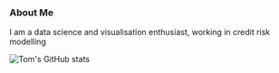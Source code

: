 ### About Me

I am a data science and visualisation enthusiast, working in credit risk modelling

![Tom's GitHub stats](https://github-readme-stats.vercel.app/api?username=ilchef&hide=contribs,prs)
